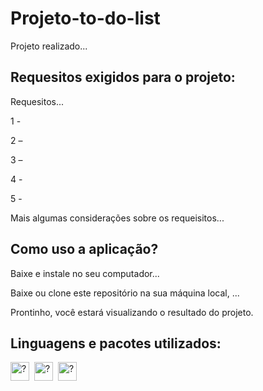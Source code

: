 # Projeto-to-do-list

Projeto realizado...

## Requesitos exigidos para o projeto:

Requesitos...

1 - 

2 – 

3 – 

4 - 

5 - 

Mais algumas considerações sobre os requeisitos...

## Como uso a aplicação?

Baixe e instale no seu computador...

Baixe ou clone este repositório na sua máquina local, ...

Prontinho, você estará visualizando o resultado do projeto.

## Linguagens e pacotes utilizados:

<div style="display: grid; grid-auto-flow:column; width: fit-content; gap: 0.5rem;">
    <img title="?" height="30px" src="?" />
    <img title="?" height="30px" src="?" />
    <img title="?" height="30px" src="?" />
</div>


